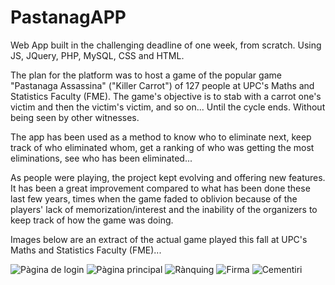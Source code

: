 # PastanagAPP
Web App built in the challenging deadline of one week, from scratch. Using JS, JQuery, PHP, MySQL, CSS and HTML.

The plan for the platform was to host a game of the popular game "Pastanaga Assassina" ("Killer Carrot") of 127 people at UPC's Maths and Statistics Faculty (FME). The game's objective is to stab with a carrot one's victim and then the victim's victim, and so on... Until the cycle ends. Without being seen by other witnesses.

The app has been used as a method to know who to eliminate next, keep track of who eliminated whom, get a ranking of who was getting the most eliminations, see who has been eliminated...

As people were playing, the project kept evolving and offering new features. It has been a great improvement compared to what has been done these last few years, times when the game faded to oblivion because of the players' lack of memorization/interest and the inability of the organizers to keep track of how the game was doing.

Images below are an extract of the actual game played this fall at UPC's Maths and Statistics Faculty (FME)...

![Pàgina de login](https://i.ibb.co/R7Sksxf/IMG-20191001-000926.jpg)
![Pàgina principal](https://i.ibb.co/gSgzMR5/IMG-20191001-000944.jpg)
![Rànquing](https://i.ibb.co/xGKwZJc/IMG-20191001-000959.jpg)
![Firma](https://i.ibb.co/Yy0gDWv/IMG-20191011-080811.jpg)
![Cementiri](https://i.ibb.co/0nLrGKS/IMG-20191001-001555.jpg)
